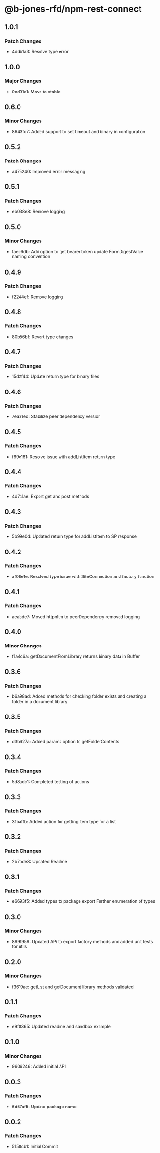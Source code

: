 # @b-jones-rfd/npm-rest-connect

## 1.0.1

### Patch Changes

- 4ddb1a3: Resolve type error

## 1.0.0

### Major Changes

- 0cd91e1: Move to stable

## 0.6.0

### Minor Changes

- 8643fc7: Added support to set timeout and binary in configuration

## 0.5.2

### Patch Changes

- a475240: Improved error messaging

## 0.5.1

### Patch Changes

- eb038e8: Remove logging

## 0.5.0

### Minor Changes

- faec6db: Add option to get bearer token update FormDigestValue naming convention

## 0.4.9

### Patch Changes

- f2244ef: Remove logging

## 0.4.8

### Patch Changes

- 80b56bf: Revert type changes

## 0.4.7

### Patch Changes

- 15d2f44: Update return type for binary files

## 0.4.6

### Patch Changes

- 7ea31ed: Stabilize peer dependency version

## 0.4.5

### Patch Changes

- f69e161: Resolve issue with addListItem return type

## 0.4.4

### Patch Changes

- 4d7c1ae: Export get and post methods

## 0.4.3

### Patch Changes

- 5b99e0d: Updated return type for addListItem to SP response

## 0.4.2

### Patch Changes

- af08e1e: Resolved type issue with SiteConnection and factory function

## 0.4.1

### Patch Changes

- aeabde7: Moved httpnltm to peerDependency removed logging

## 0.4.0

### Minor Changes

- f1a4c6a: getDocumentFromLibrary returns binary data in Buffer

## 0.3.6

### Patch Changes

- b6a98ad: Added methods for checking folder exists and creating a folder in a document library

## 0.3.5

### Patch Changes

- d3b627a: Added params option to getFolderContents

## 0.3.4

### Patch Changes

- 5d8adc1: Completed testing of actions

## 0.3.3

### Patch Changes

- 31baffb: Added action for getting item type for a list

## 0.3.2

### Patch Changes

- 2b7bde8: Updated Readme

## 0.3.1

### Patch Changes

- e6693f5: Added types to package export
  Further enumeration of types

## 0.3.0

### Minor Changes

- 8991959: Updated APi to export factory methods and added unit tests for utils

## 0.2.0

### Minor Changes

- f3619ae: getList and getDocument library methods validated

## 0.1.1

### Patch Changes

- e9f0365: Updated readme and sandbox example

## 0.1.0

### Minor Changes

- 9606246: Added initial API

## 0.0.3

### Patch Changes

- 6d57af5: Update package name

## 0.0.2

### Patch Changes

- 5150cb1: Initial Commit
